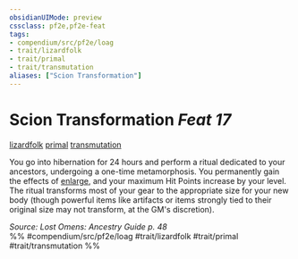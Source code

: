 ```yaml
---
obsidianUIMode: preview
cssclass: pf2e,pf2e-feat
tags:
- compendium/src/pf2e/loag
- trait/lizardfolk
- trait/primal
- trait/transmutation
aliases: ["Scion Transformation"]
---
```

# Scion Transformation  *Feat 17*  
[lizardfolk](../../Rules/traits/lizardfolk-b1.md)  [primal](../../Rules/traits/primal.md)  [transmutation](../../Rules/traits/transmutation.md)  


You go into hibernation for 24 hours and perform a ritual dedicated to your ancestors, undergoing a one-time metamorphosis. You permanently gain the effects of [enlarge](../spells/enlarge.md), and your maximum Hit Points increase by your level. The ritual transforms most of your gear to the appropriate size for your new body (though powerful items like artifacts or items strongly tied to their original size may not transform, at the GM's discretion).

*Source: Lost Omens: Ancestry Guide p. 48*  
%% #compendium/src/pf2e/loag #trait/lizardfolk #trait/primal #trait/transmutation %%